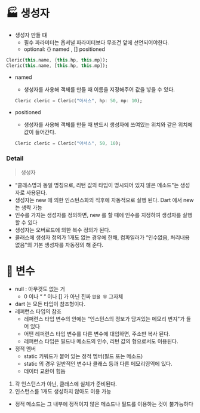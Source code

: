 # 🏭 생성자

- 생성자 만들 떄
    - 필수 파라미터는 옵셔널 파라미터보다 무조건 앞에 선언되어야한다.
    - optional: {} named , [] positioned

```dart
Cleric(this.name, {this.hp, this.mp});
Cleric(this.name, [this.hp, this.mp]);
```

- named
    - 생성자를 사용해 객체를 만들 때 이름을 지정해주어 값을 넣을 수 있다.
    
    ```dart
    Cleric cleric = Cleric("아서스", hp: 50, mp: 10);
    ```
    
- positioned    
    - 생성자를 사용해 객체를 만들 때 반드시 생성자에 쓰여있는 위치와 같은 위치에 값이 들어간다.
    
    ```dart
    Cleric cleric = Cleric("아서스", 50, 10);
    ```
    

### Detail

> 생성자
- “클래스명과 동일 명칭으로, 리턴 값의 타입이 명시되어 있지 않은 메소드"는 생성자로 사용된다.
- 생성자는 new 에 의한 인스턴스화의 직후에 자동적으로 실행 된다. Dart 에서 new는 생략 가능
- 인수를 가지는 생성자를 정의하면, new 를 할 때에 인수를 지정하여 생성자를 실행할 수 있다
- 생성자는 오버로드에 의한 복수 정의가 된다.
- 클래스에 생성자 정의가 1개도 없는 경우에 한해, 컴파일러가 “인수없음, 처리내용없음"의 기본 생성자를 자동정의 해 준다.

# 🔬 변수

- null : 아무것도 없는 거
    - 0 이나 “ “ 이나 [] 가 아닌 진짜 `없을 무` 그자체
- dart 는 모든 타입이 참조형이다.
- 레퍼런스 타입의 참조
    - 레퍼런스 타입 변수의 안에는 “인스턴스의 정보가 담겨있는 메모리 번지"가 들어 있다
    - 어떤 레퍼런스 타입 변수를 다른 변수에 대입하면, 주소만 복사 된다.
    - 레퍼런스 타입은 필드나 메소드의 인수, 리턴 값의 형으로서도 이용된다.
- 정적 멤버
    - static 키워드가 붙어 있는 정적 멤버(필드 또는 메소드)
    - static 의 경우 일반적인 변수나 클래스 등과 다른 메모리영역에 있다.
    - 데이터 교환이 힘듬

1. 각 인스턴스가 아닌, 클래스에 실체가 준비된다.
2. 인스턴스를 1개도 생성하지 않아도 이용 가능

- 정적 메소드는 그 내부에 정적이지 않은 메소드나 필드를 이용하는 것이 불가능하다